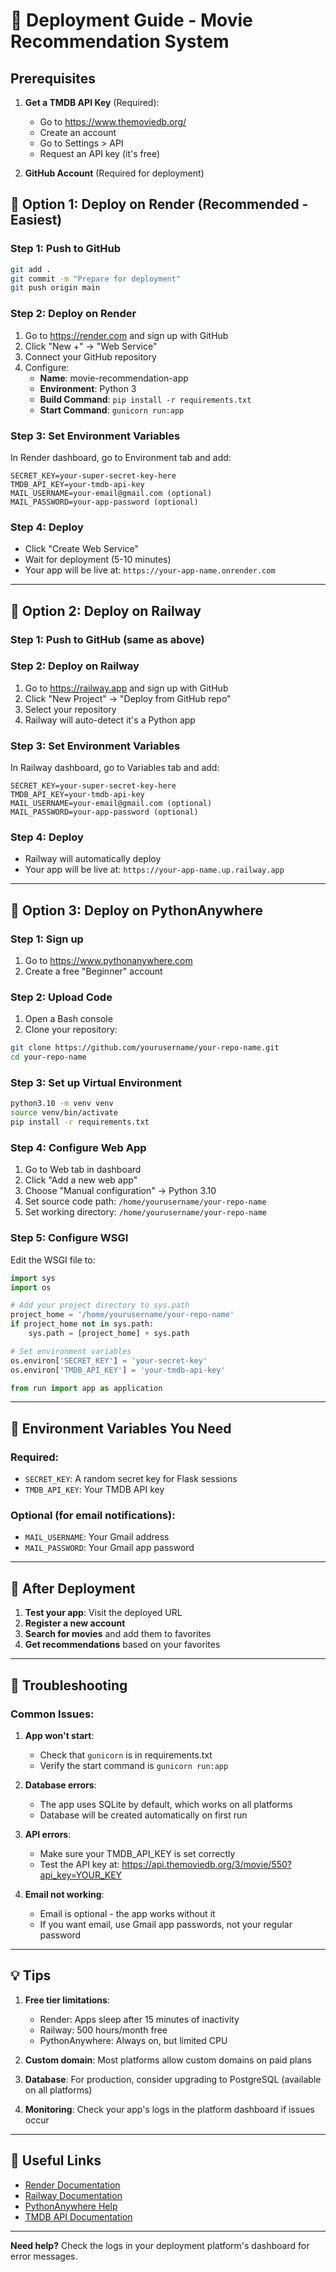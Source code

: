# 🚀 Deployment Guide - Movie Recommendation System

## Prerequisites

1. **Get a TMDB API Key** (Required):
   - Go to https://www.themoviedb.org/
   - Create an account
   - Go to Settings > API
   - Request an API key (it's free)

2. **GitHub Account** (Required for deployment)

## 🎯 Option 1: Deploy on Render (Recommended - Easiest)

### Step 1: Push to GitHub
```bash
git add .
git commit -m "Prepare for deployment"
git push origin main
```

### Step 2: Deploy on Render
1. Go to https://render.com and sign up with GitHub
2. Click "New +" → "Web Service"
3. Connect your GitHub repository
4. Configure:
   - **Name**: movie-recommendation-app
   - **Environment**: Python 3
   - **Build Command**: `pip install -r requirements.txt`
   - **Start Command**: `gunicorn run:app`

### Step 3: Set Environment Variables
In Render dashboard, go to Environment tab and add:
```
SECRET_KEY=your-super-secret-key-here
TMDB_API_KEY=your-tmdb-api-key
MAIL_USERNAME=your-email@gmail.com (optional)
MAIL_PASSWORD=your-app-password (optional)
```

### Step 4: Deploy
- Click "Create Web Service"
- Wait for deployment (5-10 minutes)
- Your app will be live at: `https://your-app-name.onrender.com`

---

## 🚂 Option 2: Deploy on Railway

### Step 1: Push to GitHub (same as above)

### Step 2: Deploy on Railway
1. Go to https://railway.app and sign up with GitHub
2. Click "New Project" → "Deploy from GitHub repo"
3. Select your repository
4. Railway will auto-detect it's a Python app

### Step 3: Set Environment Variables
In Railway dashboard, go to Variables tab and add:
```
SECRET_KEY=your-super-secret-key-here
TMDB_API_KEY=your-tmdb-api-key
MAIL_USERNAME=your-email@gmail.com (optional)
MAIL_PASSWORD=your-app-password (optional)
```

### Step 4: Deploy
- Railway will automatically deploy
- Your app will be live at: `https://your-app-name.up.railway.app`

---

## 🐍 Option 3: Deploy on PythonAnywhere

### Step 1: Sign up
1. Go to https://www.pythonanywhere.com
2. Create a free "Beginner" account

### Step 2: Upload Code
1. Open a Bash console
2. Clone your repository:
```bash
git clone https://github.com/yourusername/your-repo-name.git
cd your-repo-name
```

### Step 3: Set up Virtual Environment
```bash
python3.10 -m venv venv
source venv/bin/activate
pip install -r requirements.txt
```

### Step 4: Configure Web App
1. Go to Web tab in dashboard
2. Click "Add a new web app"
3. Choose "Manual configuration" → Python 3.10
4. Set source code path: `/home/yourusername/your-repo-name`
5. Set working directory: `/home/yourusername/your-repo-name`

### Step 5: Configure WSGI
Edit the WSGI file to:
```python
import sys
import os

# Add your project directory to sys.path
project_home = '/home/yourusername/your-repo-name'
if project_home not in sys.path:
    sys.path = [project_home] + sys.path

# Set environment variables
os.environ['SECRET_KEY'] = 'your-secret-key'
os.environ['TMDB_API_KEY'] = 'your-tmdb-api-key'

from run import app as application
```

---

## 🔧 Environment Variables You Need

### Required:
- `SECRET_KEY`: A random secret key for Flask sessions
- `TMDB_API_KEY`: Your TMDB API key

### Optional (for email notifications):
- `MAIL_USERNAME`: Your Gmail address
- `MAIL_PASSWORD`: Your Gmail app password

---

## 🎉 After Deployment

1. **Test your app**: Visit the deployed URL
2. **Register a new account**
3. **Search for movies** and add them to favorites
4. **Get recommendations** based on your favorites

---

## 🐛 Troubleshooting

### Common Issues:

1. **App won't start**:
   - Check that `gunicorn` is in requirements.txt
   - Verify the start command is `gunicorn run:app`

2. **Database errors**:
   - The app uses SQLite by default, which works on all platforms
   - Database will be created automatically on first run

3. **API errors**:
   - Make sure your TMDB_API_KEY is set correctly
   - Test the API key at: https://api.themoviedb.org/3/movie/550?api_key=YOUR_KEY

4. **Email not working**:
   - Email is optional - the app works without it
   - If you want email, use Gmail app passwords, not your regular password

---

## 💡 Tips

1. **Free tier limitations**:
   - Render: Apps sleep after 15 minutes of inactivity
   - Railway: 500 hours/month free
   - PythonAnywhere: Always on, but limited CPU

2. **Custom domain**: Most platforms allow custom domains on paid plans

3. **Database**: For production, consider upgrading to PostgreSQL (available on all platforms)

4. **Monitoring**: Check your app's logs in the platform dashboard if issues occur

---

## 🔗 Useful Links

- [Render Documentation](https://render.com/docs)
- [Railway Documentation](https://docs.railway.app)
- [PythonAnywhere Help](https://help.pythonanywhere.com)
- [TMDB API Documentation](https://developers.themoviedb.org/3)

---

**Need help?** Check the logs in your deployment platform's dashboard for error messages. 